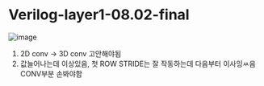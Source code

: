 # Verilog-layer1-08.02-final
![image](https://github.com/YunJoongChul/Verilog-layer1-08.02-final/assets/86291432/413bad7f-0d9f-4bef-8de8-ce7b4c981f99)

1. 2D conv -> 3D conv 고안해야됨
2. 값늘어나는데 이상있음, 첫 ROW STRIDE는 잘 작동하는데 다음부터 이사잉ㅆ음 CONV부분 손봐야함

   
